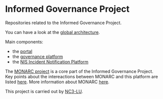 # Informed Governance Project

Repositories related to the Informed Governance Project.

You can have a look at the [global architecture](https://github.com/informed-governance-project/architecture).

Main components:

- the [portal](https://github.com/informed-governance-project/portal)
- the [governance platform](https://github.com/informed-governance-project/governance-platform)
- the [NIS Incident Notification Platform](https://github.com/informed-governance-project/NISINP)


The [MONARC project](https://github.com/monarc-project) is a core part of the Informed Governance Project.
Key points about the intereactions between MONARC and this platform are listed [here](https://github.com/orgs/monarc-project/projects/3).
More information about MONARC [here](https://www.monarc.lu).


This project is carried out by [NC3-LU](https://www.nc3.lu).
